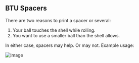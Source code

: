 ## BTU Spacers

There are two reasons to print a spacer or several:
1) Your ball touches the shell while rolling.
2) You want to use a smaller ball than the shell allows.

In either case, spacers may help. Or may not. Example usage:

![image](https://github.com/user-attachments/assets/94ac3a24-0efd-4e8f-8621-264f789c3312)
